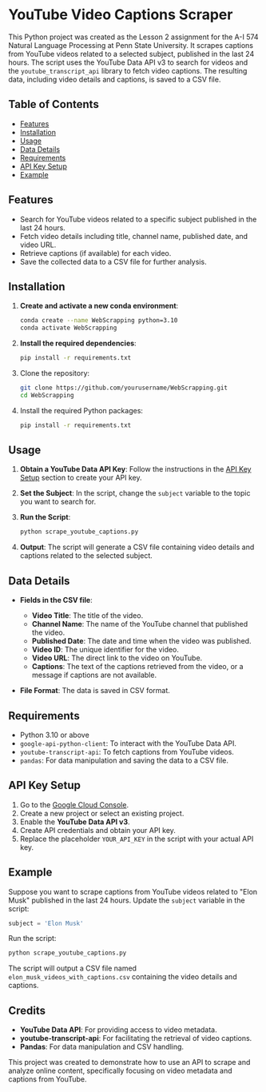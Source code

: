 
# YouTube Video Captions Scraper

This Python project was created as the Lesson 2 assignment for the A-I 574 Natural Language Processing at Penn State University. It scrapes captions from YouTube videos related to a selected subject, published in the last 24 hours. The script uses the YouTube Data API v3 to search for videos and the `youtube_transcript_api` library to fetch video captions. The resulting data, including video details and captions, is saved to a CSV file.

## Table of Contents

- [Features](#features)
- [Installation](#installation)
- [Usage](#usage)
- [Data Details](#data-details)
- [Requirements](#requirements)
- [API Key Setup](#api-key-setup)
- [Example](#example)

## Features

- Search for YouTube videos related to a specific subject published in the last 24 hours.
- Fetch video details including title, channel name, published date, and video URL.
- Retrieve captions (if available) for each video.
- Save the collected data to a CSV file for further analysis.


## Installation

1. **Create and activate a new conda environment**:
   ```bash
   conda create --name WebScrapping python=3.10
   conda activate WebScrapping
   ```

2. **Install the required dependencies**:
   ```bash
   pip install -r requirements.txt
   ```


1. Clone the repository:

    ```bash
    git clone https://github.com/yourusername/WebScrapping.git
    cd WebScrapping
    ```

2. Install the required Python packages:

    ```bash
    pip install -r requirements.txt
    ```

## Usage

1. **Obtain a YouTube Data API Key**: Follow the instructions in the [API Key Setup](#api-key-setup) section to create your API key.

2. **Set the Subject**: In the script, change the `subject` variable to the topic you want to search for.

3. **Run the Script**:

    ```bash
    python scrape_youtube_captions.py
    ```

4. **Output**: The script will generate a CSV file containing video details and captions related to the selected subject.

## Data Details

- **Fields in the CSV file**:
  - **Video Title**: The title of the video.
  - **Channel Name**: The name of the YouTube channel that published the video.
  - **Published Date**: The date and time when the video was published.
  - **Video ID**: The unique identifier for the video.
  - **Video URL**: The direct link to the video on YouTube.
  - **Captions**: The text of the captions retrieved from the video, or a message if captions are not available.

- **File Format**: The data is saved in CSV format.

## Requirements

- Python 3.10 or above
- `google-api-python-client`: To interact with the YouTube Data API.
- `youtube-transcript-api`: To fetch captions from YouTube videos.
- `pandas`: For data manipulation and saving the data to a CSV file.

## API Key Setup

1. Go to the [Google Cloud Console](https://console.cloud.google.com/).
2. Create a new project or select an existing project.
3. Enable the **YouTube Data API v3**.
4. Create API credentials and obtain your API key.
5. Replace the placeholder `YOUR_API_KEY` in the script with your actual API key.

## Example

Suppose you want to scrape captions from YouTube videos related to "Elon Musk" published in the last 24 hours. Update the `subject` variable in the script:

```python
subject = 'Elon Musk'
```

Run the script:

```bash
python scrape_youtube_captions.py
```

The script will output a CSV file named `elon_musk_videos_with_captions.csv` containing the video details and captions.

## Credits

- **YouTube Data API**: For providing access to video metadata.
- **youtube-transcript-api**: For facilitating the retrieval of video captions.
- **Pandas**: For data manipulation and CSV handling.

This project was created to demonstrate how to use an API to scrape and analyze online content, specifically focusing on video metadata and captions from YouTube.
